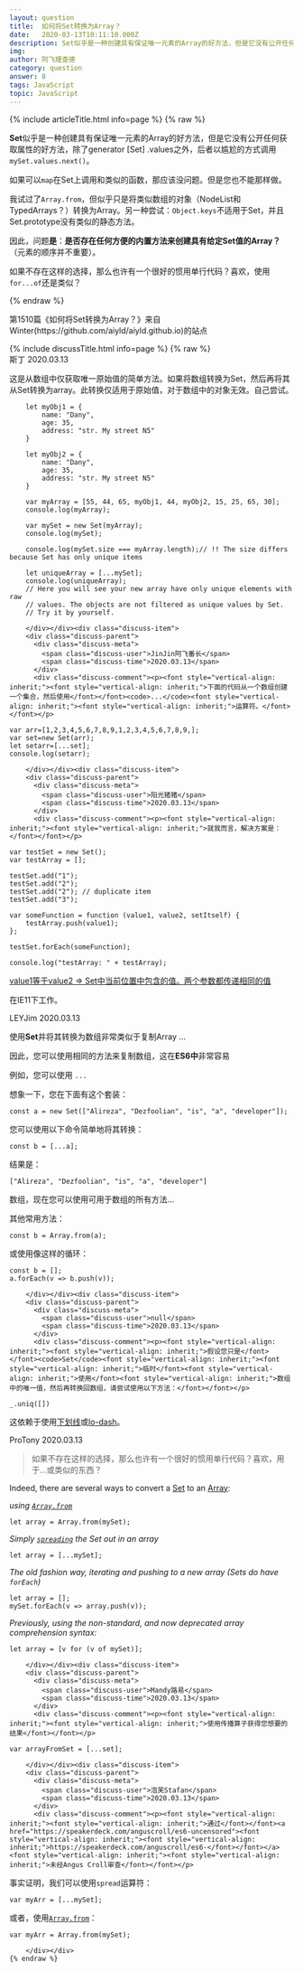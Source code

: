 ```yaml
---
layout: question
title:  如何将Set转换为Array？
date:   2020-03-13T10:11:10.000Z
description: Set似乎是一种创建具有保证唯一元素的Array的好方法，但是它没有公开任何获取属性的好方法，除了generator \[Set\] .values之外，后者...
img: 
author: 阿飞理查德
category: question
answer: 8
tags: JavaScript
topic: JavaScript
---
```

<div class="article-root">
  <div class="article">
    {% include articleTitle.html info=page %}
    {% raw %}
    <div class="article-content"><p><strong><font style="vertical-align: inherit;"><font style="vertical-align: inherit;">Set</font></font></strong><font style="vertical-align: inherit;"><font style="vertical-align: inherit;">似乎是一种创建具有保证唯一元素的Array的好方法，但是它没有公开任何获取属性的好方法，除了generator [Set] .values之外，后者以尴尬的方式调用</font></font><code>mySet.values.next()</code><font style="vertical-align: inherit;"><font style="vertical-align: inherit;">。</font></font></p>

<p><font style="vertical-align: inherit;"><font style="vertical-align: inherit;">如果可以</font></font><code>map</code><font style="vertical-align: inherit;"><font style="vertical-align: inherit;">在Set上</font><font style="vertical-align: inherit;">调用</font><font style="vertical-align: inherit;">和类似的函数，那应该没问题。</font><font style="vertical-align: inherit;">但是您也不能那样做。</font></font></p>

<p><font style="vertical-align: inherit;"><font style="vertical-align: inherit;">我试过了</font></font><code>Array.from</code><font style="vertical-align: inherit;"><font style="vertical-align: inherit;">，但似乎只是将类似数组的对象（NodeList和TypedArrays？）转换为Array。</font><font style="vertical-align: inherit;">另一种尝试：</font></font><code>Object.keys</code><font style="vertical-align: inherit;"><font style="vertical-align: inherit;">不适用于Set，并且Set.prototype没有类似的静态方法。</font></font></p>

<p><font style="vertical-align: inherit;"><font style="vertical-align: inherit;">因此，问题</font></font><strong><font style="vertical-align: inherit;"><font style="vertical-align: inherit;">是</font></font></strong><font style="vertical-align: inherit;"><font style="vertical-align: inherit;">：</font><strong><font style="vertical-align: inherit;">是否存在任何方便的内置方法来创建具有给定Set值的Array？</font></strong><font style="vertical-align: inherit;">（元素的顺序并不重要）。</font></font></p>

<p><font style="vertical-align: inherit;"><font style="vertical-align: inherit;">如果不存在这样的选择，那么也许有一个很好的惯用单行代码？</font><font style="vertical-align: inherit;">喜欢，使用</font></font><code>for...of</code><font style="vertical-align: inherit;"><font style="vertical-align: inherit;">还是类似？</font></font></p></div>
    {% endraw %}
  </div>
  <p class="winter_mark">第1510篇《如何将Set转换为Array？》来自Winter(https://github.com/aiyld/aiyld.github.io)的站点</p>
  <div class="discuss-wrapper">
    {% include discussTitle.html info=page %}
    {% raw %}
    <div class="discuss-item">
        <div class="discuss-parent">
          <div class="discuss-meta">
            <span class="discuss-user">斯丁</span>
            <span class="discuss-time">2020.03.13</span>
          </div>
          <div class="discuss-comment"><p><font style="vertical-align: inherit;"><font style="vertical-align: inherit;">这是从数组中仅获取唯一原始值的简单方法。</font><font style="vertical-align: inherit;">如果将数组转换为Set，然后再将其从Set转换为array。</font><font style="vertical-align: inherit;">此转换仅适用于原始值，对于数组中的对象无效。</font><font style="vertical-align: inherit;">自己尝试。</font></font></p>

<pre><code>    let myObj1 = {<font></font>
        name: "Dany",<font></font>
        age: 35,<font></font>
        address: "str. My street N5"<font></font>
    }<font></font>
<font></font>
    let myObj2 = {<font></font>
        name: "Dany",<font></font>
        age: 35,<font></font>
        address: "str. My street N5"<font></font>
    }<font></font>
<font></font>
    var myArray = [55, 44, 65, myObj1, 44, myObj2, 15, 25, 65, 30];<font></font>
    console.log(myArray);<font></font>
<font></font>
    var mySet = new Set(myArray);<font></font>
    console.log(mySet);<font></font>
<font></font>
    console.log(mySet.size === myArray.length);// !! The size differs because Set has only unique items<font></font>
<font></font>
    let uniqueArray = [...mySet];<font></font>
    console.log(uniqueArray); <font></font>
    // Here you will see your new array have only unique elements with raw <font></font>
    // values. The objects are not filtered as unique values by Set.<font></font>
    // Try it by yourself.<font></font>
</code></pre></div>
        </div></div><div class="discuss-item">
        <div class="discuss-parent">
          <div class="discuss-meta">
            <span class="discuss-user">JinJin阿飞番长</span>
            <span class="discuss-time">2020.03.13</span>
          </div>
          <div class="discuss-comment"><p><font style="vertical-align: inherit;"><font style="vertical-align: inherit;">下面的代码从一个数组创建一个集合，然后使用</font></font><code>...</code><font style="vertical-align: inherit;"><font style="vertical-align: inherit;">运算符。</font></font></p>

<pre><code>var arr=[1,2,3,4,5,6,7,8,9,1,2,3,4,5,6,7,8,9,];<font></font>
var set=new Set(arr);<font></font>
let setarr=[...set];<font></font>
console.log(setarr);<font></font>
</code></pre></div>
        </div></div><div class="discuss-item">
        <div class="discuss-parent">
          <div class="discuss-meta">
            <span class="discuss-user">阳光猪猪</span>
            <span class="discuss-time">2020.03.13</span>
          </div>
          <div class="discuss-comment"><p><font style="vertical-align: inherit;"><font style="vertical-align: inherit;">就我而言，解决方案是：</font></font></p>

<pre><code>var testSet = new Set();<font></font>
var testArray = [];<font></font>
<font></font>
testSet.add("1");<font></font>
testSet.add("2");<font></font>
testSet.add("2"); // duplicate item<font></font>
testSet.add("3");<font></font>
<font></font>
var someFunction = function (value1, value2, setItself) {<font></font>
    testArray.push(value1);<font></font>
};<font></font>
<font></font>
testSet.forEach(someFunction);<font></font>
<font></font>
console.log("testArray: " + testArray);<font></font>
</code></pre>

<p><a href="https://developer.mozilla.org/en-US/docs/Web/JavaScript/Reference/Global_Objects/Set/forEach" rel="nofollow noreferrer"><font style="vertical-align: inherit;"><font style="vertical-align: inherit;">value1等于value2 =&gt; Set中当前位置中包含的值。</font><font style="vertical-align: inherit;">两个参数都传递相同的值</font></font></a> </p>

<p><font style="vertical-align: inherit;"><font style="vertical-align: inherit;">在IE11下工作。</font></font></p></div>
        </div></div><div class="discuss-item">
        <div class="discuss-parent">
          <div class="discuss-meta">
            <span class="discuss-user">LEYJim</span>
            <span class="discuss-time">2020.03.13</span>
          </div>
          <div class="discuss-comment"><p><font style="vertical-align: inherit;"><font style="vertical-align: inherit;">使用</font></font><strong><font style="vertical-align: inherit;"><font style="vertical-align: inherit;">Set</font></font></strong><font style="vertical-align: inherit;"><font style="vertical-align: inherit;">并将其转换为数组非常类似于复制Array ...</font></font></p>

<p><font style="vertical-align: inherit;"><font style="vertical-align: inherit;">因此，您可以使用相同的方法来复制数组，这在</font><strong><font style="vertical-align: inherit;">ES6中</font></strong><font style="vertical-align: inherit;">非常容易</font></font><strong><font style="vertical-align: inherit;"></font></strong></p>

<p><font style="vertical-align: inherit;"><font style="vertical-align: inherit;">例如，您可以使用 </font></font><code>...</code></p>

<p><font style="vertical-align: inherit;"><font style="vertical-align: inherit;">想象一下，您在下面有这个套装：</font></font></p>

<pre><code>const a = new Set(["Alireza", "Dezfoolian", "is", "a", "developer"]);
</code></pre>

<p><font style="vertical-align: inherit;"><font style="vertical-align: inherit;">您可以使用以下命令简单地将其转换：</font></font></p>

<pre><code>const b = [...a];
</code></pre>

<p><font style="vertical-align: inherit;"><font style="vertical-align: inherit;">结果是： </font></font></p>

<pre><code>["Alireza", "Dezfoolian", "is", "a", "developer"]
</code></pre>

<p><font style="vertical-align: inherit;"><font style="vertical-align: inherit;">数组，现在您可以使用可用于数组的所有方法...</font></font></p>

<p><font style="vertical-align: inherit;"><font style="vertical-align: inherit;">其他常用方法：</font></font></p>

<pre><code>const b = Array.from(a);
</code></pre>

<p><font style="vertical-align: inherit;"><font style="vertical-align: inherit;">或使用像这样的循环：</font></font></p>

<pre><code>const b = [];<font></font>
a.forEach(v =&gt; b.push(v));<font></font>
</code></pre></div>
        </div></div><div class="discuss-item">
        <div class="discuss-parent">
          <div class="discuss-meta">
            <span class="discuss-user">null</span>
            <span class="discuss-time">2020.03.13</span>
          </div>
          <div class="discuss-comment"><p><font style="vertical-align: inherit;"><font style="vertical-align: inherit;">假设您只是</font></font><code>Set</code><font style="vertical-align: inherit;"><font style="vertical-align: inherit;">临时</font><font style="vertical-align: inherit;">使用</font><font style="vertical-align: inherit;">数组中的唯一值，然后再转换回数组，请尝试使用以下方法：</font></font></p>

<pre><code>_.uniq([])
</code></pre>

<p><font style="vertical-align: inherit;"><font style="vertical-align: inherit;">这依赖于使用</font></font><a href="http://underscorejs.org" rel="noreferrer"><font style="vertical-align: inherit;"><font style="vertical-align: inherit;">下划线</font></font></a><font style="vertical-align: inherit;"><font style="vertical-align: inherit;">或</font></font><a href="https://lodash.com/" rel="noreferrer"><font style="vertical-align: inherit;"><font style="vertical-align: inherit;">lo-dash</font></font></a><font style="vertical-align: inherit;"><font style="vertical-align: inherit;">。</font></font></p></div>
        </div></div><div class="discuss-item">
        <div class="discuss-parent">
          <div class="discuss-meta">
            <span class="discuss-user">ProTony</span>
            <span class="discuss-time">2020.03.13</span>
          </div>
          <div class="discuss-comment"><blockquote>
  <p><font style="vertical-align: inherit;"><font style="vertical-align: inherit;">如果不存在这样的选择，那么也许有一个很好的惯用单行代码？</font><font style="vertical-align: inherit;">喜欢，用于...或类似的东西？</font></font></p>
</blockquote>

<p>Indeed, there are several ways to convert a <a href="https://developer.mozilla.org/en-US/docs/Web/JavaScript/Reference/Global_Objects/Set" rel="noreferrer">Set</a> to an <a href="https://developer.mozilla.org/en-US/docs/Web/JavaScript/Reference/Global_Objects/Array" rel="noreferrer">Array</a>:  </p>

<p><em>using <a href="https://developer.mozilla.org/en-US/docs/Web/JavaScript/Reference/Global_Objects/Array/from" rel="noreferrer"><code>Array.from</code></a></em></p>

<pre><code>let array = Array.from(mySet);
</code></pre>

<p><em>Simply <a href="https://developer.mozilla.org/en-US/docs/Web/JavaScript/Reference/Operators/Spread_operator" rel="noreferrer"><code>spreading</code></a> the Set out in an array</em></p>

<pre><code>let array = [...mySet];
</code></pre>

<p><em>The old fashion way, iterating and pushing to a new array (Sets do have <code>forEach</code>)</em></p>

<pre><code>let array = [];<font></font>
mySet.forEach(v =&gt; array.push(v));<font></font>
</code></pre>

<p><em>Previously, using the non-standard, and now deprecated array comprehension syntax:</em></p>

<pre><code>let array = [v for (v of mySet)];
</code></pre></div>
        </div></div><div class="discuss-item">
        <div class="discuss-parent">
          <div class="discuss-meta">
            <span class="discuss-user">Mandy路易</span>
            <span class="discuss-time">2020.03.13</span>
          </div>
          <div class="discuss-comment"><p><font style="vertical-align: inherit;"><font style="vertical-align: inherit;">使用传播算子获得您想要的结果</font></font></p>

<pre><code>var arrayFromSet = [...set];
</code></pre></div>
        </div></div><div class="discuss-item">
        <div class="discuss-parent">
          <div class="discuss-meta">
            <span class="discuss-user">泡芙Stafan</span>
            <span class="discuss-time">2020.03.13</span>
          </div>
          <div class="discuss-comment"><p><font style="vertical-align: inherit;"><font style="vertical-align: inherit;">通过</font></font><a href="https://speakerdeck.com/anguscroll/es6-uncensored"><font style="vertical-align: inherit;"><font style="vertical-align: inherit;">https://speakerdeck.com/anguscroll/es6-</font></font></a><font style="vertical-align: inherit;"><font style="vertical-align: inherit;">未经Angus Croll审查</font></font></p>

<p><font style="vertical-align: inherit;"><font style="vertical-align: inherit;">事实证明，我们可以使用</font></font><code>spread</code><font style="vertical-align: inherit;"><font style="vertical-align: inherit;">运算符：</font></font></p>

<pre><code>var myArr = [...mySet];
</code></pre>

<p><font style="vertical-align: inherit;"><font style="vertical-align: inherit;">或者，使用</font></font><a href="https://developer.mozilla.org/en-US/docs/Web/JavaScript/Reference/Global_Objects/Array/from"><code>Array.from</code></a><font style="vertical-align: inherit;"><font style="vertical-align: inherit;">：</font></font></p>

<pre><code>var myArr = Array.from(mySet);
</code></pre></div>
        </div></div>
    {% endraw %}
  </div>
<div>
